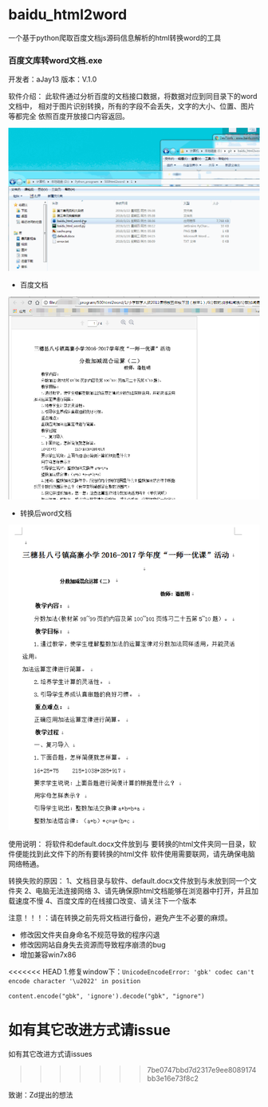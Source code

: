 # baidu_html2word
一个基于python爬取百度文档js源码信息解析的html转换word的工具




### 百度文库转word文档.exe 
开发者：aJay13
版本：V.1.0

软件介绍：
此软件通过分析百度的文档接口数据，将数据对应到同目录下的word文档中，
相对于图片识别转换，所有的字段不会丢失，文字的大小、位置、图片等都完全
依照百度开放接口内容返回。

![](https://raw.githubusercontent.com/Hatcat123/GraphicBed/master/Img/20190322174000.gif)


* 百度文档

![](https://raw.githubusercontent.com/Hatcat123/GraphicBed/master/Img/20190321212855.png)

* 转换后word文档

![](https://raw.githubusercontent.com/Hatcat123/GraphicBed/master/Img/20190321212606.png)


使用说明：
将软件和default.docx文件放到与
要转换的html文件夹同一目录，软件便能找到此文件下的所有要转换的html文件
软件使用需要联网，请先确保电脑网络畅通。

转换失败的原因：
1、文档目录与软件、default.docx文件放到与未放到同一个文件夹
2、电脑无法连接网络
3、请先确保原html文档能够在浏览器中打开，并且加载速度不慢
4、百度文库的在线接口改变、请关注下一个版本

注意！！！：请在转换之前先将文档进行备份，避免产生不必要的麻烦。


- 修改因文件夹自身命名不规范导致的程序闪退
- 修改因网站自身失去资源而导致程序崩溃的bug
- 增加兼容win7x86



<<<<<<< HEAD
1.修复window下：`UnicodeEncodeError: 'gbk' codec can't encode character '\u2022' in position` 

```
content.encode("gbk", 'ignore').decode("gbk", "ignore")
```

如有其它改进方式请issue
=======
如有其它改进方式请issues
>>>>>>> 7be0747bbd7d2317e9ee8089174bb3e16e73f8c2

致谢：Zd提出的想法
